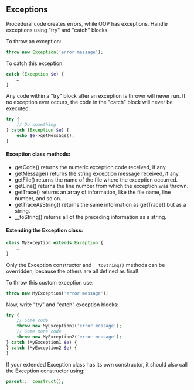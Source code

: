 ## Exceptions

Procedural code creates errors, while OOP has exceptions. Handle exceptions using "try" and "catch" blocks.

To throw an exception:
```php
throw new Exception('error message');
```
To catch this exception:
```php
catch (Exception $e) { 
    …
}
```
Any code within a "try" block after an exception is thrown will never run. If no exception ever occurs, the code in the "catch" block will never be executed:
```php
try {
    // Do something
} catch (Exception $e) {
    echo $e->getMessage();
}
```

#### Exception class methods:
- getCode() returns the numeric exception code received, if any.
- getMessage() returns the string exception message received, if any.
- getFile() returns the name of the file where the exception occurred.
- getLine() returns the line number from which the exception was thrown.
- getTrace() returns an array of information, like the file name, line number, and so on.
- getTraceAsString() returns the same information as getTrace() but as a string.
- __toString() returns all of the preceding information as a string.

#### Extending the Exception class:
```php
class MyException extends Exception {
    …
}
```
Only the Exception constructor and ```__toString()``` methods can be overridden, because the others are all defined as final!

To throw this custom exception use:
```php
throw new MyException('error message');
```
Now, write "try" and "catch" exception blocks:
```php
try {
    // Some code
    throw new MyException1('error message');
    // Some more code
    throw new MyException2('error message');
} catch (MyException1 $e) {
} catch (MyException2 $e) {
}
```
If your extended Exception class has its own constructor, it should also call the Exception constructor using:
```php
parent::__construct();
```
